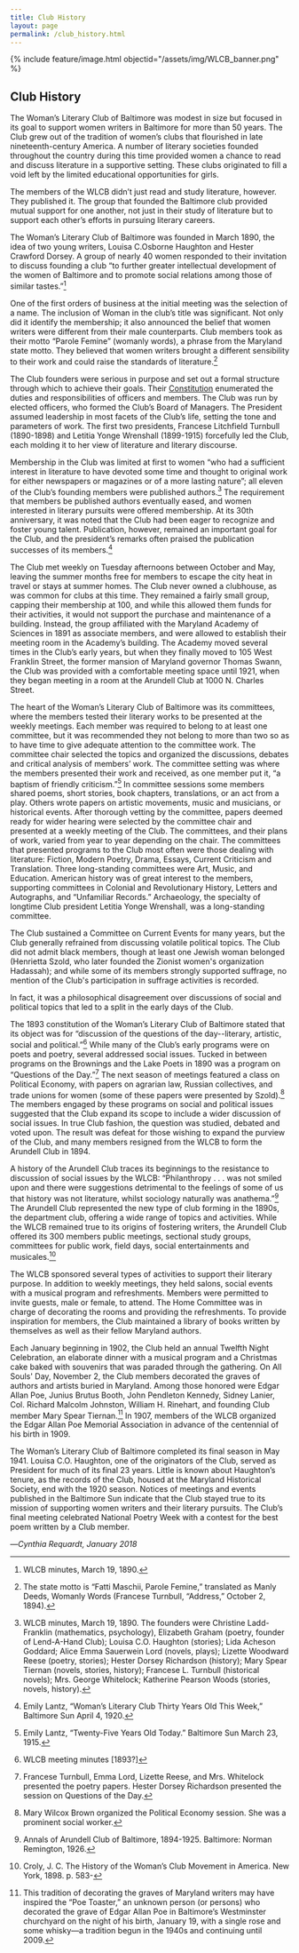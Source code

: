 ```yaml
---
title: Club History
layout: page
permalink: /club_history.html
---
```

{% include feature/image.html objectid="/assets/img/WLCB_banner.png" %}
## Club History

The Woman’s Literary Club of Baltimore was modest in size but focused in its goal to support women writers in Baltimore for more than 50 years. The Club grew out of the tradition of women’s clubs that flourished in late nineteenth-century America. A number of literary societies founded throughout the country during this time provided women a chance to read and discuss literature in a supportive setting. These clubs originated to fill a void left by the limited educational opportunities for girls.

The members of the WLCB didn’t just read and study literature, however. They published it. The group that founded the Baltimore club provided mutual support for one another, not just in their study of literature but to support each other’s efforts in pursuing literary careers.

The Woman’s Literary Club of Baltimore was founded in March 1890, the idea of two young writers, Louisa C.Osborne Haughton and Hester Crawford Dorsey. A group of nearly 40 women responded to their invitation to discuss founding a club “to further greater intellectual development of the women of Baltimore and to promote social relations among those of similar tastes.”[^1]

One of the first orders of business at the initial meeting was the selection of a name. The inclusion of Woman in the club’s title was significant. Not only did it identify the membership; it also announced the belief that women writers were different from their male counterparts. Club members took as their motto “Parole Femine” (womanly words), a phrase from the Maryland state motto. They believed that women writers brought a different sensibility to their work and could raise the standards of literature.[^2]

The Club founders were serious in purpose and set out a formal structure through which to achieve their goals. Their [Constitution](https://elizajames.github.io/constitution.html) enumerated the duties and responsibilities of officers and members. The Club was run by elected officers, who formed the Club’s Board of Managers. The President assumed leadership in most facets of the Club’s life, setting the tone and parameters of work. The first two presidents, Francese Litchfield Turnbull (1890-1898) and Letitia Yonge Wrenshall (1899-1915) forcefully led the Club, each molding it to her view of literature and literary discourse.

Membership in the Club was limited at first to women “who had a sufficient interest in literature to have devoted some time and thought to original work for either newspapers or magazines or of a more lasting nature”; all eleven of the Club’s founding members were published authors.[^3] The requirement that members be published authors eventually eased, and women interested in literary pursuits were offered membership. At its 30th anniversary, it was noted that the Club had been eager to recognize and foster young talent. Publication, however, remained an important goal for the Club, and the president’s remarks often praised the publication successes of its members.[^4]

The Club met weekly on Tuesday afternoons between October and May, leaving the summer months free for members to escape the city heat in travel or stays at summer homes. The Club never owned a clubhouse, as was common for clubs at this time. They remained a fairly small group, capping their membership at 100, and while this allowed them funds for their activities, it would not support the purchase and maintenance of a building. Instead, the group affiliated with the Maryland Academy of Sciences in 1891 as associate members, and were allowed to establish their meeting room in the Academy’s building. The Academy moved several times in the Club’s early years, but when they finally moved to 105 West Franklin Street, the former mansion of Maryland governor Thomas Swann, the Club was provided with a comfortable meeting space until 1921, when they began meeting in a room at the Arundell Club at 1000 N. Charles Street.

The heart of the Woman’s Literary Club of Baltimore was its committees, where the members tested their literary works to be presented at the weekly meetings. Each member was required to belong to at least one committee, but it was recommended they not belong to more than two so as to have time to give adequate attention to the committee work. The committee chair selected the topics and organized the discussions, debates and critical analysis of members’ work. The committee setting was where the members presented their work and received, as one member put it, “a baptism of friendly criticism.”[^5] In committee sessions some members shared poems, short stories, book chapters, translations, or an act from a play. Others wrote papers on artistic movements, music and musicians, or historical events. After thorough vetting by the committee, papers deemed ready for wider hearing were selected by the committee chair and presented at a weekly meeting of the Club. The committees, and their plans of work, varied from year to year depending on the chair. The committees that presented programs to the Club most often were those dealing with literature: Fiction, Modern Poetry, Drama, Essays, Current Criticism and Translation. Three long-standing committees were Art, Music, and Education. American history was of great interest to the members, supporting committees in Colonial and Revolutionary History, Letters and Autographs, and “Unfamiliar Records.” Archaeology, the specialty of longtime Club president Letitia Yonge Wrenshall, was a long-standing committee.

The Club sustained a Committee on Current Events for many years, but the Club generally refrained from discussing volatile political topics. The Club did not admit black members, though at least one Jewish woman belonged (Henrietta Szold, who later founded the Zionist women's organization Hadassah); and while some of its members strongly supported suffrage, no mention of the Club's participation in suffrage activities is recorded. 

In fact, it was a philosophical disagreement over discussions of social and political topics that led to a split in the early days of the Club.

The 1893 constitution of the Woman’s Literary Club of Baltimore stated that its object was for “discussion of the questions of the day--literary, artistic, social and political.”[^6] While many of the Club’s early programs were on poets and poetry, several addressed social issues. Tucked in between programs on the Brownings and the Lake Poets in 1890 was a program on “Questions of the Day.”[^7] The next season of meetings featured a class on Political Economy, with papers on agrarian law, Russian collectives, and trade unions for women (some of these papers were presented by Szold).[^8] The members engaged by these programs on social and political issues suggested that the Club expand its scope to include a wider discussion of social issues. In true Club fashion, the question was studied, debated and voted upon. The result was defeat for those wishing to expand the purview of the Club, and many members resigned from the WLCB to form the Arundell Club in 1894.

A history of the Arundell Club traces its beginnings to the resistance to discussion of social issues by the WLCB: “Philanthropy . . . was not smiled upon and there were suggestions detrimental to the feelings of some of us that history was not literature, whilst sociology naturally was anathema.”[^9]  The Arundell Club represented the new type of club forming in the 1890s, the department club, offering a wide range of topics and activities. While the WLCB remained true to its origins of fostering writers, the Arundell Club offered its 300 members public meetings, sectional study groups, committees for public work, field days, social entertainments and musicales.[^10]

The WLCB sponsored several types of activities to support their literary purpose. In addition to weekly meetings, they held salons, social events with a musical program and refreshments. Members were permitted to invite guests, male or female, to attend. The Home Committee was in charge of decorating the rooms and providing the refreshments. To provide inspiration for members, the Club maintained a library of books written by themselves as well as their fellow Maryland authors.

Each January beginning in 1902, the Club held an annual Twelfth Night Celebration, an elaborate dinner with a musical program and a Christmas cake baked with souvenirs that was paraded through the gathering. On All Souls' Day, November 2, the Club members decorated the graves of authors and artists buried in Maryland. Among those honored were Edgar Allan Poe, Junius Brutus Booth, John Pendleton Kennedy, Sidney Lanier, Col. Richard Malcolm Johnston, William H. Rinehart, and founding Club member Mary Spear Tiernan.[^11] In 1907, members of the WLCB organized the Edgar Allan Poe Memorial Association in advance of the centennial of his birth in 1909.

The Woman’s Literary Club of Baltimore completed its final season in May 1941. Louisa C.O. Haughton, one of the originators of the Club, served as President for much of its final 23 years. Little is known about Haughton’s tenure, as the records of the Club, housed at the Maryland Historical Society, end with the 1920 season. Notices of meetings and events published in the Baltimore Sun indicate that the Club stayed true to its mission of supporting women writers and their literary pursuits. The Club’s final meeting celebrated National Poetry Week with a contest for the best poem written by a Club member.

—*Cynthia Requardt, January 2018*


[^1]: WLCB minutes, March 19, 1890.

[^2]: The state motto is “Fatti Maschii, Parole Femine,” translated as Manly Deeds, Womanly Words (Francese Turnbull, “Address,” October 2, 1894).

[^3]: WLCB minutes, March 19, 1890. The founders were Christine Ladd-Franklin (mathematics, psychology), Elizabeth Graham (poetry, founder of Lend-A-Hand Club); Louisa C.O. Haughton (stories); Lida Acheson Goddard; Alice Emma Sauerwein Lord (novels, plays); Lizette Woodward Reese (poetry, stories); Hester Dorsey Richardson (history); Mary Spear Tiernan (novels, stories, history); Francese L. Turnbull (historical novels); Mrs. George Whitelock; Katherine Pearson Woods (stories, novels, history).

[^4]: Emily Lantz, “Woman’s Literary Club Thirty Years Old This Week,” Baltimore Sun April 4, 1920.

[^5]: Emily Lantz, “Twenty-Five Years Old Today.” Baltimore Sun March 23, 1915.

[^6]: WLCB meeting minutes [1893?]

[^7]: Francese Turnbull, Emma Lord, Lizette Reese, and Mrs. Whitelock presented the poetry papers. Hester Dorsey Richardson presented the session on Questions of the Day.

[^8]: Mary Wilcox Brown organized the Political Economy session. She was a prominent social worker.

[^9]: Annals of Arundell Club of Baltimore, 1894-1925. Baltimore: Norman Remington, 1926.

[^10]: Croly, J. C. The History of the Woman’s Club Movement in America. New York, 1898. p. 583-

[^11]: This tradition of decorating the graves of Maryland writers may have inspired the “Poe Toaster,” an unknown person (or persons) who decorated the grave of Edgar Allan Poe in Baltimore’s Westminster churchyard on the night of his birth, January 19, with a single rose and some whisky—a tradition begun in the 1940s and continuing until 2009.

